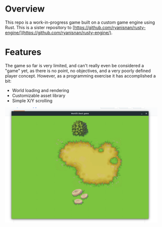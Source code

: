 # Overview

This repo is a work-in-progress game built on a custom game engine using Rust. This is a sister repository to [https://github.com/ryanisnan/rusty-engine/](https://github.com/ryanisnan/rusty-engine/).

# Features

The game so far is very limited, and can't really even be considered a "game" yet, as there is no point, no objectives, and a very poorly defined player concept. However, as a programming exercise it has accomplished a bit:

- World loading and rendering
- Customizable asset library
- Simple X/Y scrolling

![sample.png](sample.png)
